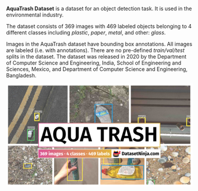**AquaTrash Dataset** is a dataset for an object detection task. It is used in the environmental industry. 

The dataset consists of 369 images with 469 labeled objects belonging to 4 different classes including *plastic*, *paper*, *metal*, and other: *glass*.

Images in the AquaTrash dataset have bounding box annotations. All images are labeled (i.e. with annotations). There are no pre-defined <i>train/val/test</i> splits in the dataset. The dataset was released in 2020 by the Department of Computer Science and Engineering, India, School of Engineering and Sciences, Mexico, and Department of Computer Science and Engineering, Bangladesh.

<img src="https://github.com/dataset-ninja/aqua-trash/raw/main/visualizations/poster.png">
